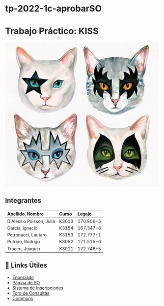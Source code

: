 # tp-2022-1c-aprobarSO

# Trabajo Práctico: KISS

![Foto del TP](./Recursos/TP_SO.png)

## Integrantes

|Apellido, Nombre| Curso | Legajo |
|:-|:-|:-|
|D'Alessio Poisson, Julia| K3013 | 170.806-5 | 
|García, Ignacio| K3154 | 167.347-6 |
|Petronacci, Lautaro| K3153 | 172.777-1 |
|Putrino, Rodrigo| K3052 | 171.515-0 |
|Trucco, Joaquín| K3011 | 172.748-5|

## :paperclip: Links Útiles

- [Enunciado](https://docs.google.com/document/d/17WP76Vsi6ZrYlpYT8xOPXzLf42rQgtyKsOdVkyL5Jj0/edit?usp=sharing)
- [Página de SO](https://www.utnso.com.ar/)
- [Sistema de Inscripciones](https://inscripciones.utnso.com.ar/)
- [Foro de Consultas](https://github.com/sisoputnfrba/foro)
- [Commons](https://github.com/sisoputnfrba/so-commons-library/tree/master/src/commons)